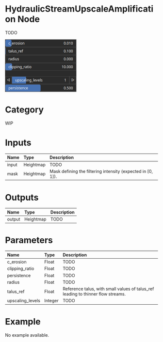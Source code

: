 
HydraulicStreamUpscaleAmplification Node
========================================


TODO



![img](../../images/nodes/HydraulicStreamUpscaleAmplification_settings.png)


# Category


WIP
# Inputs

|Name|Type|Description|
| :--- | :--- | :--- |
|input|Heightmap|TODO|
|mask|Heightmap|Mask defining the filtering intensity (expected in [0, 1]).|

# Outputs

|Name|Type|Description|
| :--- | :--- | :--- |
|output|Heightmap|TODO|

# Parameters

|Name|Type|Description|
| :--- | :--- | :--- |
|c_erosion|Float|TODO|
|clipping_ratio|Float|TODO|
|persistence|Float|TODO|
|radius|Float|TODO|
|talus_ref|Float|Reference talus, with small values of talus_ref leading to thinner flow streams.|
|upscaling_levels|Integer|TODO|

# Example


No example available.